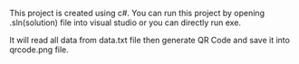 This project is created using c#.
You can run this project by opening .sln(solution) file into visual studio or you can directly run exe.

It will read all data from data.txt file then generate QR Code and save it into qrcode.png file.

